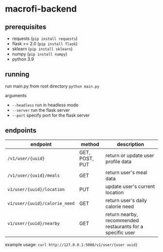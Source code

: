 # macrofi-backend

## prerequisites
- requests (`pip install requests`)
- flask >= 2.0 (`pip install flask`)
- sklearn (`pip install sklearn`)
- numpy (`pip install numpy`)
- python 3.9

## running

run main.py from root directory
`python main.py`

arguments
- `--headless` run in headless mode
- `--server` run the flask server
- `--port` specify port for the flask server

## endpoints

| endpoint | method | description |
| -------- | ------ | ----------- |
| `/v1/user/{uuid}` | GET, POST, PUT |  return or update user profile data |
| `/v1/user/{uuid}/meals` | GET | return user's meal data |
| `v1/user/{uuid}/location` | PUT | update user's current location |
| `v1/user/{uuid}/calorie_need` | GET | return user's daily calorie need |
| `v1/user/{uuid}/nearby` | GET | return nearby, recommended restaurants for a specific user |

example usage:
`curl http://127.0.0.1:5000/v1/user/{user uuid}`
